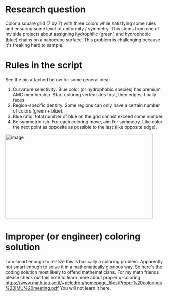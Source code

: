# Research question
Color a square grid (7 by 7) with three colors while satisfying some rules and ensuring some level of uniformity / symmetry. This stems from one of my side projects about assigning hydrophilic (green) and hydrophobic (blue) chains on a nanocube surface. 
This problem is challenging because it's freaking hard to sample.
# Rules in the script
See the pic attached below for some general ideal.
1. Curvature selectivity. Blue color (or hydrophobic species) has premium AMC membership. Start coloring vertex sites first, then edges, finally faces.
2. Region-specific density. Some regions can only have a certain number of colors (green + blue).
3. Blue ratio. total number of blue on the grid cannot exceed some number.
4. Be symmetric-ish. For each coloring move, aim for symmetry. Like color the next point as opposite as possible to the last (like opposite edge).
<img width="468" height="267" alt="image" src="https://github.com/user-attachments/assets/0705a32d-91d0-41be-9b08-068b2835f114" />

# Improper (or engineer) coloring solution
I am smart enough to realize this is basically a coloring problem. Apparently not smart enough to solve it in a mathematically glorious way. So here's the coding solution most likely to offend mathematicians. 
For my math friends please check out this note to learn more about proper q-coloring https://www.math.tau.ac.il/~peledron/homepage_files/Proper%20colorings%20IMU%20meeting.pdf
You will not learn it here.
